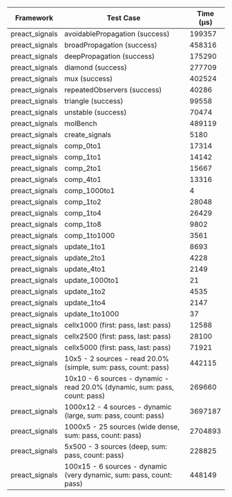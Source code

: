 | Framework | Test Case | Time (μs) |
| --- | --- | --- |
| preact_signals | avoidablePropagation (success) | 199357 |
| preact_signals | broadPropagation (success) | 458316 |
| preact_signals | deepPropagation (success) | 175290 |
| preact_signals | diamond (success) | 277709 |
| preact_signals | mux (success) | 402524 |
| preact_signals | repeatedObservers (success) | 40286 |
| preact_signals | triangle (success) | 99558 |
| preact_signals | unstable (success) | 70474 |
| preact_signals | molBench | 489119 |
| preact_signals | create_signals | 5180 |
| preact_signals | comp_0to1 | 17314 |
| preact_signals | comp_1to1 | 14142 |
| preact_signals | comp_2to1 | 15667 |
| preact_signals | comp_4to1 | 13316 |
| preact_signals | comp_1000to1 | 4 |
| preact_signals | comp_1to2 | 28048 |
| preact_signals | comp_1to4 | 26429 |
| preact_signals | comp_1to8 | 9802 |
| preact_signals | comp_1to1000 | 3561 |
| preact_signals | update_1to1 | 8693 |
| preact_signals | update_2to1 | 4228 |
| preact_signals | update_4to1 | 2149 |
| preact_signals | update_1000to1 | 21 |
| preact_signals | update_1to2 | 4535 |
| preact_signals | update_1to4 | 2147 |
| preact_signals | update_1to1000 | 37 |
| preact_signals | cellx1000 (first: pass, last: pass) | 12588 |
| preact_signals | cellx2500 (first: pass, last: pass) | 28100 |
| preact_signals | cellx5000 (first: pass, last: pass) | 71921 |
| preact_signals | 10x5 - 2 sources - read 20.0% (simple, sum: pass, count: pass) | 442115 |
| preact_signals | 10x10 - 6 sources - dynamic - read 20.0% (dynamic, sum: pass, count: pass) | 269660 |
| preact_signals | 1000x12 - 4 sources - dynamic (large, sum: pass, count: pass) | 3697187 |
| preact_signals | 1000x5 - 25 sources (wide dense, sum: pass, count: pass) | 2704893 |
| preact_signals | 5x500 - 3 sources (deep, sum: pass, count: pass) | 228825 |
| preact_signals | 100x15 - 6 sources - dynamic (very dynamic, sum: pass, count: pass) | 448149 |
